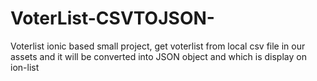 # VoterList-CSVTOJSON-
Voterlist ionic based small project, get voterlist from local csv file in our assets and it will be converted into JSON object and which is display on ion-list

